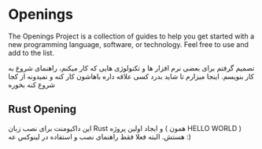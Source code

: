 # Openings

The Openings Project is a collection of guides to help you get started with a new programming language, software, or technology.
Feel free to use and add to the list.

 تصمیم گرفتم برای بعضی نرم افزار ها و تکنولوژی هایی که کار میکنم، راهنمای شروع به کار بنویسم. اینجا میزارم تا شاید بدرد کسی علاقه داره باهاشون کار کنه و نمیدونه از کجا شروع کنه بخوره


## Rust Opening

این داکیومنت برای نصب زبان Rust و ایجاد اولین پروژه ( همون HELLO WORLD ) هستش. البته فعلا فقط راهنمای نصب و استفاده در لینوکس عه :)
